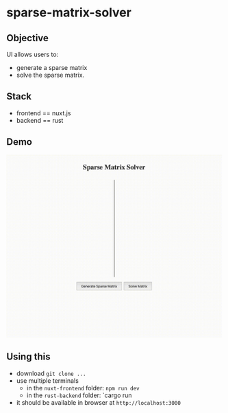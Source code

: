 # sparse-matrix-solver

## Objective

UI allows users to:
- generate a sparse matrix 
- solve the sparse matrix. 

## Stack

- frontend == nuxt.js
- backend == rust 


## Demo

![Alt-text](demo.gif)


## Using this

- download `git clone ... `
- use multiple terminals
    - in the `nuxt-frontend` folder: `npm run dev`
    - in the `rust-backend` folder: `cargo run
- it should be available in browser at `http://localhost:3000`